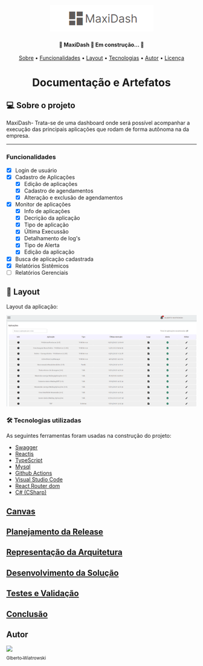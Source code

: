 
<p align="center">
	<h1 align="center">
	  <img alt="MaxiDash" title="#MaxiDash" src="https://github.com/betowiatrowski/MaxiDash/blob/main/banner.PNG" />
	</h1>
</p>

<h4 align="center"> 
	🚧  MaxiDash 🚀 Em construção...  🚧
</h4>

<p align="center">
 <a href="#-sobre-o-projeto">Sobre</a> •
 <a href="#-funcionalidades">Funcionalidades</a> •
 <a href="#-layout">Layout</a> • 
  <a href="#-tecnologias">Tecnologias</a> •  
 <a href="#-autor">Autor</a> • 
 <a href="#user-content--licença">Licença</a>
</p>

	
  		
<h1 align="center"> Documentação e Artefatos </h1>

## 💻 Sobre o projeto

MaxiDash- Trata-se de uma dashboard onde será possível acompanhar a execução das principais aplicações que rodam de forma autônoma na da empresa.

---			    							   			    

### Funcionalidades

- [x] Login de usuário
- [x] Cadastro de Aplicações
	- [x] Edição de aplicações
	- [x] Cadastro de agendamentos
	- [x] Alteração e exclusão de agendamentos
- [x] Monitor de aplicações
	- [x] Info de aplicações
	- [x] Decrição da aplicação
	- [x] Tipo de aplicação
	- [x] Última Execussão
	- [x] Detalhamento de log's
	- [x] Tipo de Alerta
	- [x] Edição da aplicação
- [x] Busca de aplicação cadastrada
- [x] Relatórios Sistêmicos
- [ ] Relatórios Gerenciais

## 🎨 Layout

Layout da aplicação:

<a href="https://github.com/betowiatrowski/MaxiDash/blob/main/Layout.PNG">
  <img alt="MaxiDash" src="https://github.com/betowiatrowski/MaxiDash/blob/main/Layout.PNG"">
</a>

### 🛠 Tecnologias utilizadas

As seguintes ferramentas foram usadas na construção do projeto:

- [Swagger](https://swagger.io/)
- [Reactjs](https://reactjs.org/)
- [TypeScript](https://www.typescriptlang.org/)
- [Mysql](https://dev.mysql.com/doc/)
- [Github Actions](https://github.com/features/actions) 
- [Visual Studio Code](https://code.visualstudio.com/) 
- [React Router dom](https://www.w3schools.com/react/react_router.asp) 
- [C# (CSharp)](https://docs.microsoft.com/pt-br/dotnet/csharp/) 

## [Canvas](#Canvas)
## [Planejamento da Release](#Planejamento-da-Release)
## [Representação da Arquitetura](#Representação-da-Arquitetura)
## [Desenvolvimento da Solução](#Desenvolvimento-da-Solução)
## [Testes e Validação](#Testes-e-Validação)
## [Conclusão](#conclusão)

## Autor

[<img src="https://avatars.githubusercontent.com/u/18116192?s=40&v=4" width=115><br><sub>Glberto Wiatrowski</sub>](https://github.com/betowiatrowski)  
